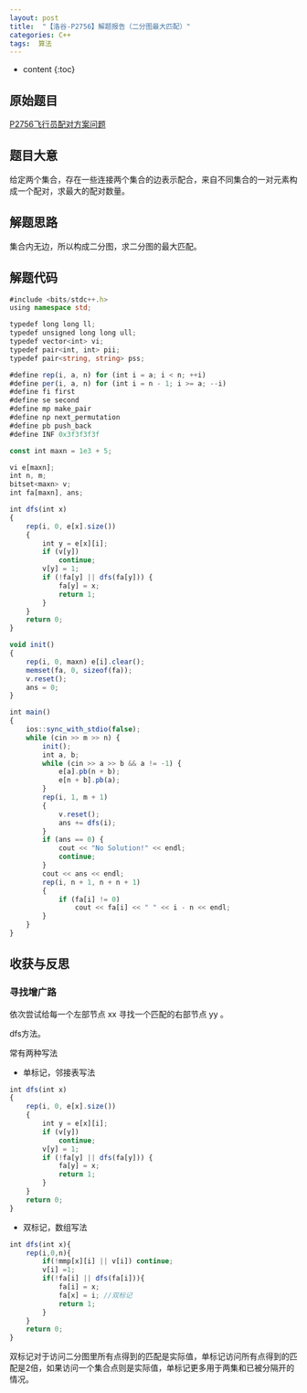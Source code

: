 ```yaml
---
layout: post
title:  "【洛谷-P2756】解题报告（二分图最大匹配）"
categories: C++
tags:  算法
---
```


* content
  {:toc}


## 原始题目

[P2756飞行员配对方案问题](https://www.luogu.com.cn/problem/P2756)

## 题目大意

给定两个集合，存在一些连接两个集合的边表示配合，来自不同集合的一对元素构成一个配对，求最大的配对数量。

## 解题思路

集合内无边，所以构成二分图，求二分图的最大匹配。

## 解题代码


```typescript
#include <bits/stdc++.h>
using namespace std;

typedef long long ll;
typedef unsigned long long ull;
typedef vector<int> vi;
typedef pair<int, int> pii;
typedef pair<string, string> pss;

#define rep(i, a, n) for (int i = a; i < n; ++i)
#define per(i, a, n) for (int i = n - 1; i >= a; --i)
#define fi first
#define se second
#define mp make_pair
#define np next_permutation
#define pb push_back
#define INF 0x3f3f3f3f

const int maxn = 1e3 + 5;

vi e[maxn];
int n, m;
bitset<maxn> v;
int fa[maxn], ans;

int dfs(int x)
{
    rep(i, 0, e[x].size())
    {
        int y = e[x][i];
        if (v[y])
            continue;
        v[y] = 1;
        if (!fa[y] || dfs(fa[y])) {
            fa[y] = x;
            return 1;
        }
    }
    return 0;
}

void init()
{
    rep(i, 0, maxn) e[i].clear();
    memset(fa, 0, sizeof(fa));
    v.reset();
    ans = 0;
}

int main()
{
    ios::sync_with_stdio(false);
    while (cin >> m >> n) {
        init();
        int a, b;
        while (cin >> a >> b && a != -1) {
            e[a].pb(n + b);
            e[n + b].pb(a);
        }
        rep(i, 1, m + 1)
        {
            v.reset();
            ans += dfs(i);
        }
        if (ans == 0) {
            cout << "No Solution!" << endl;
            continue;
        }
        cout << ans << endl;
        rep(i, n + 1, n + n + 1)
        {
            if (fa[i] != 0)
                cout << fa[i] << " " << i - n << endl;
        }
    }
}

```

## 收获与反思

### 寻找增广路

依次尝试给每一个左部节点 xx 寻找一个匹配的右部节点 yy 。

dfs方法。

常有两种写法

* 单标记，邻接表写法

```typescript
int dfs(int x)
{
    rep(i, 0, e[x].size())
    {
        int y = e[x][i];
        if (v[y])
            continue;
        v[y] = 1;
        if (!fa[y] || dfs(fa[y])) {
            fa[y] = x;
            return 1;
        }
    }
    return 0;
}
```

* 双标记，数组写法

```typescript
int dfs(int x){
    rep(i,0,n){
        if(!mmp[x][i] || v[i]) continue;
        v[i] =1;
        if(!fa[i] || dfs(fa[i])){
            fa[i] = x;
            fa[x] = i; //双标记
            return 1;
        }
    }
    return 0;
}

```

双标记对于访问二分图里所有点得到的匹配是实际值，单标记访问所有点得到的匹配是2倍，如果访问一个集合点则是实际值，单标记更多用于两集和已被分隔开的情况。
